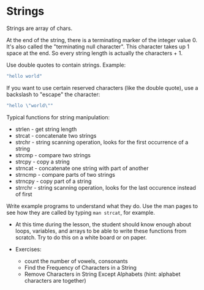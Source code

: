 # Strings #

Strings are array of chars. 

At the end of the string, there is a terminating marker of the integer value 0. It's also called the "terminating null character". This character takes up 1 space at the end. So every string length is actually the characters + 1.

Use double quotes to contain strings. Example:

```c
"hello world"
```

If you want to use certain reserved characters (like the double quote), use a backslash to "escape" the character:

```c
"hello \"world\""
```

Typical functions for string manipulation:

* strlen - get string length
* strcat - concatenate two strings
* strchr - string scanning operation, looks for the first occurrence of a string
* strcmp - compare two strings
* strcpy - copy a string
* strncat - concatenate one string with part of another
* strncmp - compare parts of two strings
* strncpy - copy part of a string
* strrchr - string scanning operation, looks for the last occurence instead of first

Write example programs to understand what they do. Use the man pages to see how they are called by typing `man strcat`, for example.

* At this time during the lesson, the student should know enough about loops, variables, and arrays to be able to write these functions from scratch. Try to do this on a white board or on paper.

* Exercises:

  * count the number of vowels, consonants
  * Find the Frequency of Characters in a String
  * Remove Characters in String Except Alphabets (hint: alphabet characters are together)

